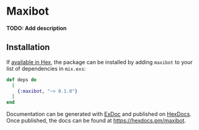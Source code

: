 # Maxibot

**TODO: Add description**

## Installation

If [available in Hex](https://hex.pm/docs/publish), the package can be installed
by adding `maxibot` to your list of dependencies in `mix.exs`:

```elixir
def deps do
  [
    {:maxibot, "~> 0.1.0"}
  ]
end
```

Documentation can be generated with [ExDoc](https://github.com/elixir-lang/ex_doc)
and published on [HexDocs](https://hexdocs.pm). Once published, the docs can
be found at <https://hexdocs.pm/maxibot>.

